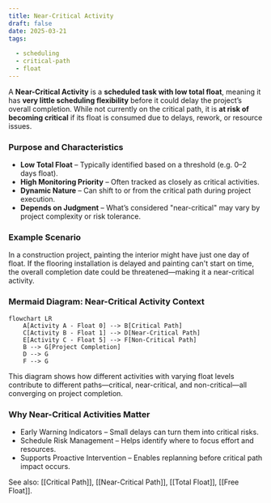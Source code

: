 ```yaml
---
title: Near-Critical Activity  
draft: false
date: 2025-03-21  
tags:  
    
  - scheduling  
  - critical-path  
  - float  
---
```


A **Near-Critical Activity** is a **scheduled task with low total float**, meaning it has **very little scheduling flexibility** before it could delay the project’s overall completion. While not currently on the critical path, it is **at risk of becoming critical** if its float is consumed due to delays, rework, or resource issues.

### **Purpose and Characteristics**
- **Low Total Float** – Typically identified based on a threshold (e.g. 0–2 days float).
- **High Monitoring Priority** – Often tracked as closely as critical activities.
- **Dynamic Nature** – Can shift to or from the critical path during project execution.
- **Depends on Judgment** – What’s considered "near-critical" may vary by project complexity or risk tolerance.

### **Example Scenario**
In a construction project, painting the interior might have just one day of float. If the flooring installation is delayed and painting can't start on time, the overall completion date could be threatened—making it a near-critical activity.

### **Mermaid Diagram: Near-Critical Activity Context**
```mermaid
flowchart LR
    A[Activity A - Float 0] --> B[Critical Path]
    C[Activity B - Float 1] --> D[Near-Critical Path]
    E[Activity C - Float 5] --> F[Non-Critical Path]
    B --> G[Project Completion]
    D --> G
    F --> G
```

This diagram shows how different activities with varying float levels contribute to different paths—critical, near-critical, and non-critical—all converging on project completion.

### Why Near-Critical Activities Matter

- Early Warning Indicators – Small delays can turn them into critical risks.
- Schedule Risk Management – Helps identify where to focus effort and resources.
- Supports Proactive Intervention – Enables replanning before critical path impact occurs.

See also: [[Critical Path]], [[Near-Critical Path]], [[Total Float]], [[Free Float]].